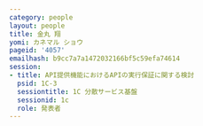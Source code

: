 ```yaml
---
category: people
layout: people
title: 金丸 翔
yomi: カネマル ショウ
pageid: '4057'
emailhash: b9cc7a7a1472032166bf5c59efa74614
session:
- title: API提供機能におけるAPIの実行保証に関する検討
  psid: 1C-3
  sessiontitle: 1C 分散サービス基盤
  sessionid: 1c
  role: 発表者
---
```

